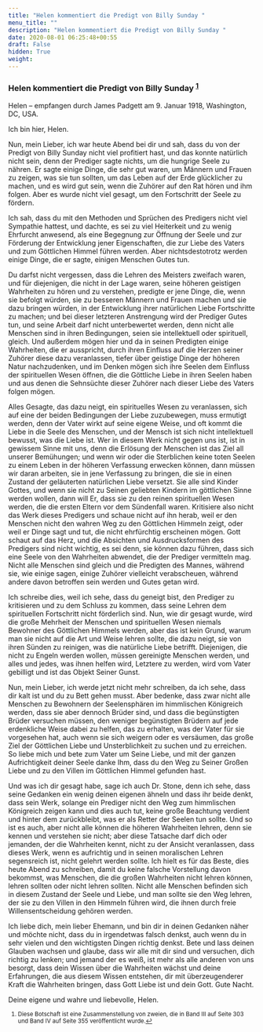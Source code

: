 ```yaml
---
title: "Helen kommentiert die Predigt von Billy Sunday "
menu_title: ""
description: "Helen kommentiert die Predigt von Billy Sunday "
date: 2020-08-01 06:25:48+00:55
draft: False
hidden: True
weight:
---
```

### Helen kommentiert die Predigt von Billy Sunday <sup id="a1">[1](#f1)</sup>

Helen – empfangen durch James Padgett am 9. Januar 1918, Washington, DC, USA.

Ich bin hier, Helen.

Nun, mein Lieber, ich war heute Abend bei dir und sah, dass du von der Predigt von Billy Sunday nicht viel profitiert hast, und das konnte natürlich nicht sein, denn der Prediger sagte nichts, um die hungrige Seele zu nähren. Er sagte einige Dinge, die sehr gut waren, um Männern und Frauen zu zeigen, was sie tun sollten, um das Leben auf der Erde glücklicher zu machen, und es wird gut sein, wenn die Zuhörer auf den Rat hören und ihm folgen. Aber es wurde nicht viel gesagt, um den Fortschritt der Seele zu fördern.

Ich sah, dass du mit den Methoden und Sprüchen des Predigers nicht viel Sympathie hattest, und dachte, es sei zu viel Heiterkeit und zu wenig Ehrfurcht anwesend, als eine Begegnung zur Öffnung der Seele und zur Förderung der Entwicklung jener Eigenschaften, die zur Liebe des Vaters und zum Göttlichen Himmel führen werden. Aber nichtsdestotrotz werden einige Dinge, die er sagte, einigen Menschen Gutes tun.

Du darfst nicht vergessen, dass die Lehren des Meisters zweifach waren, und für diejenigen, die nicht in der Lage waren, seine höheren geistigen Wahrheiten zu hören und zu verstehen, predigte er jene Dinge, die, wenn sie befolgt würden, sie zu besseren Männern und Frauen machen und sie dazu bringen würden, in der Entwicklung ihrer natürlichen Liebe Fortschritte zu machen; und bei dieser letzteren Anstrengung wird der Prediger Gutes tun, und seine Arbeit darf nicht unterbewertet werden, denn nicht alle Menschen sind in ihren Bedingungen, seien sie intellektuell oder spirituell, gleich. Und außerdem mögen hier und da in seinen Predigten einige Wahrheiten, die er ausspricht, durch ihren Einfluss auf die Herzen seiner Zuhörer diese dazu veranlassen, tiefer über geistige Dinge der höheren Natur nachzudenken, und im Denken mögen sich ihre Seelen dem Einfluss der spirituellen Wesen öffnen, die die Göttliche Liebe in ihren Seelen haben und aus denen die Sehnsüchte dieser Zuhörer nach dieser Liebe des Vaters folgen mögen.

Alles Gesagte, das dazu neigt, ein spirituelles Wesen zu veranlassen, sich auf eine der beiden Bedingungen der Liebe zuzubewegen, muss ermutigt werden, denn der Vater wirkt auf seine eigene Weise, und oft kommt die Liebe in die Seele des Menschen, und der Mensch ist sich nicht intellektuell bewusst, was die Liebe ist. Wer in diesem Werk nicht gegen uns ist, ist in gewissem Sinne mit uns, denn die Erlösung der Menschen ist das Ziel all unserer Bemühungen; und wenn wir oder die Sterblichen keine toten Seelen zu einem Leben in der höheren Verfassung erwecken können, dann müssen wir daran arbeiten, sie in jene Verfassung zu bringen, die sie in einen Zustand der geläuterten natürlichen Liebe versetzt. Sie alle sind Kinder Gottes, und wenn sie nicht zu Seinen geliebten Kindern im göttlichen Sinne werden wollen, dann will Er, dass sie zu den reinen spirituellen Wesen werden, die die ersten Eltern vor dem Sündenfall waren. Kritisiere also nicht das Werk dieses Predigers und schaue nicht auf ihn herab, weil er den Menschen nicht den wahren Weg zu den Göttlichen Himmeln zeigt, oder weil er Dinge sagt und tut, die nicht ehrfürchtig erscheinen mögen. Gott schaut auf das Herz, und die Absichten und Ausdrucksformen des Predigers sind nicht wichtig, es sei denn, sie können dazu führen, dass sich eine Seele von den Wahrheiten abwendet, die der Prediger vermitteln mag. Nicht alle Menschen sind gleich und die Predigten des Mannes, während sie, wie einige sagen, einige Zuhörer vielleicht verabscheuen, während andere davon betroffen sein werden und Gutes getan wird.

Ich schreibe dies, weil ich sehe, dass du geneigt bist, den Prediger zu kritisieren und zu dem Schluss zu kommen, dass seine Lehren dem spirituellen Fortschritt nicht förderlich sind. Nun, wie dir gesagt wurde, wird die große Mehrheit der Menschen und spirituellen Wesen niemals Bewohner des Göttlichen Himmels werden, aber das ist kein Grund, warum man sie nicht auf die Art und Weise lehren sollte, die dazu neigt, sie von ihren Sünden zu reinigen, was die natürliche Liebe betrifft. Diejenigen, die nicht zu Engeln werden wollen, müssen gereinigte Menschen werden, und alles und jedes, was ihnen helfen wird, Letztere zu werden, wird vom Vater gebilligt und ist das Objekt Seiner Gunst.

Nun, mein Lieber, ich werde jetzt nicht mehr schreiben, da ich sehe, dass dir kalt ist und du zu Bett gehen musst. Aber bedenke, dass zwar nicht alle Menschen zu Bewohnern der Seelensphären im himmlischen Königreich werden, dass sie aber dennoch Brüder sind, und dass die begünstigten Brüder versuchen müssen, den weniger begünstigten Brüdern auf jede erdenkliche Weise dabei zu helfen, das zu erhalten, was der Vater für sie vorgesehen hat, auch wenn sie sich weigern oder es versäumen, das große Ziel der Göttlichen Liebe und Unsterblichkeit zu suchen und zu erreichen. So liebe mich und bete zum Vater um Seine Liebe, und mit der ganzen Aufrichtigkeit deiner Seele danke Ihm, dass du den Weg zu Seiner Großen Liebe und zu den Villen im Göttlichen Himmel gefunden hast.

Und was ich dir gesagt habe, sage ich auch Dr. Stone, denn ich sehe, dass seine Gedanken ein wenig deinen eigenen ähneln und dass ihr beide denkt, dass sein Werk, solange ein Prediger nicht den Weg zum himmlischen Königreich zeigen kann und dies auch tut, keine große Beachtung verdient und hinter dem zurückbleibt, was er als Retter der Seelen tun sollte. Und so ist es auch, aber nicht alle können die höheren Wahrheiten lehren, denn sie kennen und verstehen sie nicht; aber diese Tatsache darf dich oder jemanden, der die Wahrheiten kennt, nicht zu der Ansicht veranlassen, dass dieses Werk, wenn es aufrichtig und in seinen moralischen Lehren segensreich ist, nicht gelehrt werden sollte. Ich hielt es für das Beste, dies heute Abend zu schreiben, damit du keine falsche Vorstellung davon bekommst, was Menschen, die die großen Wahrheiten nicht lehren können, lehren sollten oder nicht lehren sollten. Nicht alle Menschen befinden sich in diesem Zustand der Seele und Liebe, und man sollte sie den Weg lehren, der sie zu den Villen in den Himmeln führen wird, die ihnen durch freie Willensentscheidung gehören werden.

Ich liebe dich, mein lieber Ehemann, und bin dir in deinen Gedanken näher und möchte nicht, dass du in irgendetwas falsch denkst, auch wenn du in sehr vielen und den wichtigsten Dingen richtig denkst. Bete und lass deinen Glauben wachsen und glaube, dass wir alle mit dir sind und versuchen, dich richtig zu lenken; und jemand der es weiß, ist mehr als alle anderen von uns besorgt, dass dein Wissen über die Wahrheiten wächst und deine Erfahrungen, die aus diesem Wissen entstehen, dir mit überzeugenderer Kraft die Wahrheiten bringen, dass Gott Liebe ist und dein Gott. Gute Nacht.

Deine eigene und wahre und liebevolle, Helen.
<small>

1. <large id="f1"> Diese Botschaft ist eine Zusammenstellung von zweien, die in Band III auf Seite 303 und Band IV auf Seite 355 veröffentlicht wurde.[↩](#a1)
